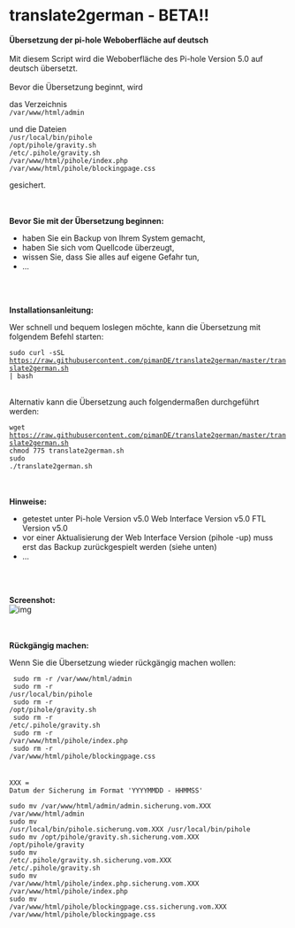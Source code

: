 # translate2german - BETA!!
**Übersetzung der pi-hole Weboberfläche auf deutsch**
<br>
<br>
Mit diesem Script wird die Weboberfläche des Pi-hole Version 5.0 auf deutsch übersetzt.
<br>
<br>
Bevor die Übersetzung beginnt, wird

das Verzeichnis<br>
`/var/www/html/admin`<br>

und die Dateien<br>
`/usr/local/bin/pihole`<br>
`/opt/pihole/gravity.sh`<br>
`/etc/.pihole/gravity.sh`<br>
`/var/www/html/pihole/index.php`<br>
`/var/www/html/pihole/blockingpage.css`<br>

gesichert.
<br>
<br>
<br>

**Bevor Sie mit der Übersetzung beginnen:**

* haben Sie ein Backup von Ihrem System gemacht,
* haben Sie sich vom Quellcode überzeugt,
* wissen Sie, dass Sie alles auf eigene Gefahr tun,
* ...
<br>
<br>

**Installationsanleitung:**

Wer schnell und bequem loslegen möchte, kann die Übersetzung mit folgendem Befehl starten:

<code>sudo curl -sSL https://raw.githubusercontent.com/pimanDE/translate2german/master/translate2german.sh | bash</code><br><br>

Alternativ kann die Übersetzung auch folgendermaßen durchgeführt werden:

<code>wget https://raw.githubusercontent.com/pimanDE/translate2german/master/translate2german.sh</code><br>
<code>chmod 775 translate2german.sh</code><br>
<code>sudo ./translate2german.sh</code><br>
<br>
<br>

**Hinweise:**

* getestet unter Pi-hole Version v5.0 Web Interface Version v5.0 FTL Version v5.0
* vor einer Aktualisierung der Web Interface Version (pihole -up) muss erst das Backup zurückgespielt werden (siehe unten)
* ...
<br>
<br>

**Screenshot:**
<br>
![img](https://raw.githubusercontent.com/pimanDE/translate2german/master/pihole-weboberfl%C3%A4che-auf-deutsch.png)
<br>
<br>
<br>

**Rückgängig machen:**

Wenn Sie die Übersetzung wieder rückgängig machen wollen:

<code> sudo rm -r /var/www/html/admin</code><br>
<code> sudo rm -r /usr/local/bin/pihole</code><br>
<code> sudo rm -r /opt/pihole/gravity.sh</code><br>
<code> sudo rm -r /etc/.pihole/gravity.sh</code><br>
<code> sudo rm -r /var/www/html/pihole/index.php</code><br>
<code> sudo rm -r /var/www/html/pihole/blockingpage.css</code><br>
<br>
<br>
<code>XXX = Datum der Sicherung im Format 'YYYYMMDD - HHMMSS'</code>

<code>sudo mv /var/www/html/admin/admin.sicherung.vom.XXX /var/www/html/admin</code><br>
<code>sudo mv /usr/local/bin/pihole.sicherung.vom.XXX /usr/local/bin/pihole</code><br>
<code>sudo mv /opt/pihole/gravity.sh.sicherung.vom.XXX /opt/pihole/gravity</code><br>
<code>sudo mv /etc/.pihole/gravity.sh.sicherung.vom.XXX /etc/.pihole/gravity.sh</code><br>
<code>sudo mv /var/www/html/pihole/index.php.sicherung.vom.XXX /var/www/html/pihole/index.php</code><br>
<code>sudo mv /var/www/html/pihole/blockingpage.css.sicherung.vom.XXX /var/www/html/pihole/blockingpage.css</code><br>
